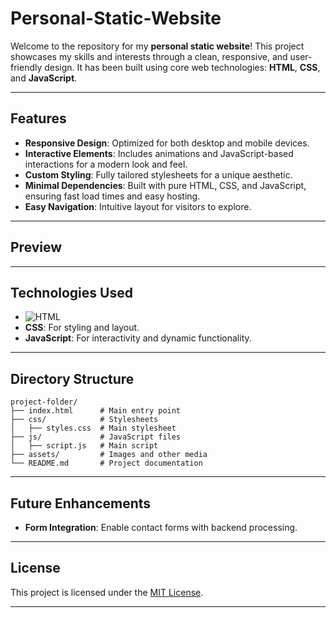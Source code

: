 # Personal-Static-Website

Welcome to the repository for my **personal static website**! This project showcases my skills and interests through a clean, responsive, and user-friendly design. It has been built using core web technologies: **HTML**, **CSS**, and **JavaScript**.

---

## Features

- **Responsive Design**: Optimized for both desktop and mobile devices.
- **Interactive Elements**: Includes animations and JavaScript-based interactions for a modern look and feel.
- **Custom Styling**: Fully tailored stylesheets for a unique aesthetic.
- **Minimal Dependencies**: Built with pure HTML, CSS, and JavaScript, ensuring fast load times and easy hosting.
- **Easy Navigation**: Intuitive layout for visitors to explore.

---

## Preview



---

## Technologies Used

- ![HTML](https://img.shields.io/badge/html-%23E34F26.svg?style=for-the-badge&logo=html5&logoColor=white)
- **CSS**: For styling and layout.
- **JavaScript**: For interactivity and dynamic functionality.

---

## Directory Structure

```
project-folder/
├── index.html      # Main entry point
├── css/            # Stylesheets
│   ├── styles.css  # Main stylesheet
├── js/             # JavaScript files
│   ├── script.js   # Main script
├── assets/         # Images and other media
└── README.md       # Project documentation
```

---

## Future Enhancements
- **Form Integration**: Enable contact forms with backend processing.

---

## License

This project is licensed under the [MIT License](LICENSE).

---
